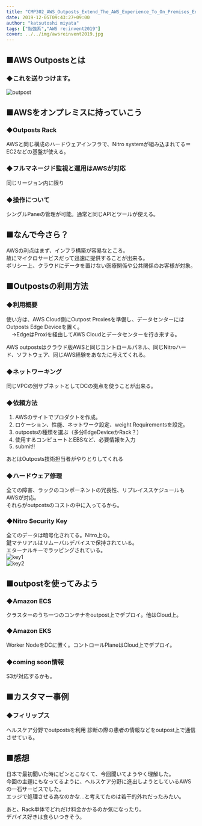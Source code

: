 ```yaml
---
title: "CMP302_AWS_Outposts_Extend_The_AWS_Experience_To_On_Premises_Environments"
date: 2019-12-05T09:43:27+09:00
author: "katsutoshi miyata"
tags: ["勉強系","AWS re:invent2019"]
cover: ../../img/awsreinvent2019.jpg
---
```


## ■AWS Outpostsとは
### ◆これを送りつけます。
![outpost](../../img/IMG_4720.JPG)    

## ■AWSをオンプレミスに持っていこう
### ◆Outposts Rack
AWSと同じ構成のハードウェアインフラで、Nitro systemが組み込まれてる＝EC2などの基盤が使える。

### ◆フルマネージド監視と運用はAWSが対応
同じリージョン内に限り

### ◆操作について
シングルPaneの管理が可能。通常と同じAPIとツールが使える。

## ■なんで今さら？
AWSの利点はまず、インフラ構築が容易なところ。  
故にマイクロサービスだって迅速に提供することが出来る。  
ポリシー上、クラウドにデータを置けない医療関係や公共関係のお客様が対象。

## ■Outpostsの利用方法
### ◆利用概要
使い方は、AWS Cloud側にOutpost Proxiesを準備し、データセンターにはOutposts Edge Deviceを置く。  
　→EdgeはProxiを経由してAWS Cloudとデータセンターを行き来する。

AWS outpostsはクラウド版AWSと同じコントロールパネル、同じNitroハード、ソフトウェア、同じAWS経験をあなたに与えてくれる。

### ◆ネットワーキング
同じVPCの別サブネットとしてDCの拠点を使うことが出来る。

### ◆依頼方法
1. AWSのサイトでプロダクトを作成。  
2. ロケーション、性能、ネットワーク設定、weight Requirementsを設定。
3. outpostsの種類を選ぶ（多分EdgeDeviceかRack？）
4. 使用するコンピュートとEBSなど、必要情報を入力
5. submit!!

あとはOutposts技術担当者がやりとりしてくれる

### ◆ハードウェア修理
全ての障害、ラックのコンポーネントの冗長性、リプレイススケジュールもAWSが対応。  
それらがoutpostsのコストの中に入ってるから。

### ◆Nitro Security Key
全てのデータは暗号化されてる。Nitro上の。  
鍵マテリアルはリムーバルデバイスで保持されている。  
エターナルキーでラッピングされている。  
![key1](../../img/IMG_4726.JPG)    
![key2](../../img/IMG_4727.JPG)  

## ■outpostを使ってみよう
### ◆Amazon ECS
クラスターのうち一つのコンテナをoutpost上でデプロイ。他はCloud上。

### ◆Amazon EKS
Worker NodeをDCに置く。コントロールPlaneはCloud上でデプロイ。

### ◆coming soon情報
S3が対応するかも。

## ■カスタマー事例
### ◆フィリップス
ヘルスケア分野でoutpostsを利用
診断の際の患者の情報などをoutpost上で通信させている。

## ■感想
日本で最初聞いた時にピンとこなくて、今回聞いてようやく理解した。  
今回の主題にもなってるように、ヘルスケア分野に進出しようとしているAWSの一石サービスでした。  
エッジで処理させる為なのかな…と考えてたのは若干的外れだったみたい。

あと、Rack単体でどれだけ料金かかるのか気になったり。  
デバイス好きは食らいつきそう。